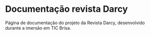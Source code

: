 # Documentação revista Darcy

Página de documentação do projeto da Revista Darcy, desenvolvido durante a imersão em TIC Brisa.

